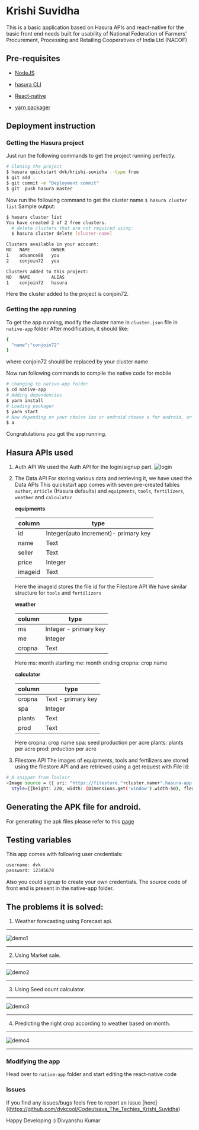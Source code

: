# Krishi Suvidha
This is a basic application based on Hasura APIs and react-native for the basic front end needs built for usability of National Federation of Farmers' Procurement, Processing and Retailing Cooperatives of India Ltd (NACOF)

## Pre-requisites

* [NodeJS](https://nodejs.org)

* [hasura CLI](https://docs.hasura.io/0.15/manual/install-hasura-cli.html)

* [React-native](https://facebook.github.io/react-native/)

* [yarn packager](https://yarnpkg.com/lang/en/docs/install/)

## Deployment instruction

### Getting the Hasura project
Just run the following commands to get the project running perfectly.

```sh
# Cloning the project
$ hasura quickstart dvk/krishi-suvidha --type free
$ git add .
$ git commit -m "Deployment commit"
$ git  push hasura master
```
Now run the following command to get the cluster name
`$ hasura cluster list`
Sample output:
```sh
$ hasura cluster list
You have created 2 of 2 free clusters.
  # delete clusters that are not required using:
  $ hasura cluster delete [cluster-name]

Clusters available in your account:
NO   NAME        OWNER
1    advance88   you
2    conjoin72   you

Clusters added to this project:
NO   NAME        ALIAS
1    conjoin72   hasura
```
Here the cluster added to the project is conjoin72.

### Getting the app running
To get the app running, modify the cluster name in `cluster.json` file in `native-app` folder
After modification, it should like:
```sh
{
  "name":"conjoin72"
}
```
where conjoin72 should be replaced by your cluster name

Now run following commands to compile the native code for mobile
```sh
# changing to native-app folder
$ cd native-app
# Adding dependencies
$ yarn install
# Loading packager
$ yarn start
# Now depending on your choice ios or android choose a for android, or i for icons
$ a
```
Congratulations you got the app running.

## Hasura APIs used
1. Auth API
   We used the Auth API for the login/signup part.
   ![login](https://github.com/dvkcool/Codeutsava_The_Techies_Krishi_Suvidha/blob/master/demo/login.png)

2. The Data API
   For storing various data and retrieving it, we have used the Data APIs
   This quickstart app comes with seven pre-created tables `author`, `article` (Hasura defaults) and `equipments`, `tools`, `fertilizers`, `weather` and  `calculator`

    **equipments**

    column | type
    --- | ---
    id | Integer(auto increment)- primary key  
    name | Text
    seller | Text
    price  | Integer
    imageid  | Text

    Here the imageid stores the file id for the Filestore API
    We have similar structure for `tools` and `fertilizers`

    **weather**

    column | type
    --- | ---
    ms | Integer - primary key  
    me | Integer
    cropna | Text

    Here ms: month starting
    me: month ending
    cropna: crop name

    **calculator**

    column | type
    --- | ---
    cropna | Text - primary key  
    spa | Integer  
    plants | Text
    prod | Text

    Here cropna: crop name
    spa: seed production per acre
    plants: plants per acre
    prod: prduction per acre

 3. Filestore API
  The images of equipments, tools and fertilizers are stored using the filestore API and are retrieved using a get request with File id:
  ```sh
  # A snippet from Toolscr
  <Image source = {{ uri: "https://filestore."+cluster.name+".hasura-app.io/v1/file/"+rowData.image }}
    style={{height: 220, width: (Dimensions.get('window').width-50), flex: 0}}/>

  ```
## Generating the APK file for android.
For generating the apk files please refer to this [page](https://docs.expo.io/versions/latest/guides/building-standalone-apps.html)

## Testing variables
This app comes with following user credentials:
```sh
username: dvk
password: 12345678
```
Also you could signup to create your own credentials.
The source code of front end is present in the native-app folder.


## The problems it is solved:

1. Weather forecasting using Forecast api.
______________________
![demo1](https://github.com/dvkcool/Codeutsava_The_Techies_Krishi_Suvidha/blob/master/demo/sc1.png)
_______________

2. Using Market sale.
___________________
![demo2](https://github.com/dvkcool/Codeutsava_The_Techies_Krishi_Suvidha/blob/master/demo/sc2.png)
_______________

3. Using Seed count calculator.
_________________
![demo3](https://github.com/dvkcool/Codeutsava_The_Techies_Krishi_Suvidha/blob/master/demo/sc3.png)
_______________
4. Predicting the right crop according to weather based on month.
_________________
![demo4](https://github.com/dvkcool/Codeutsava_The_Techies_Krishi_Suvidha/blob/master/demo/sc4.png)
_______________

### Modifying the app
Head over to `native-app` folder and start editing the react-native code

### Issues
If you find any issues/bugs feels free to report an issue [here]((https://github.com/dvkcool/Codeutsava_The_Techies_Krishi_Suvidha)

Happy Developing :)
Divyanshu Kumar
